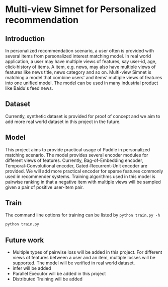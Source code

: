 # Multi-view Simnet for Personalized recommendation

## Introduction
In personalized recommendation scenario, a user often is provided with several items from personalized interest matching model. In real world application, a user may have multiple views of features, say user-id, age, click-history of items. A item, e.g. news, may also have multiple views of features like news title, news category and so on. Multi-view Simnet is matching a model that combine users' and items' multiple views of features into one unified model. The model can be used in many industrial product like Baidu's feed news.

## Dataset
Currently, synthetic dataset is provided for proof of concept and we aim to add more real world dataset in this project in the future.

## Model
This project aims to provide practical usage of Paddle in personalized matching scenario. The model provides several encoder modules for different views of features. Currently, Bag-of-Embedding encoder, Temporal-Convolutional encoder, Gated-Recurrent-Unit encoder are provided. We will add more practical encoder for sparse features commonly used in recommender systems. Training algorithms used in this model is pairwise ranking in that a negative item with multiple views will be sampled given a pair of positive user-item pair.

## Train
The command line options for training can be listed by `python train.py -h`
```bash
python train.py 
```

## Future work
- Multiple types of pairwise loss will be added in this project. For different views of features between a user and an item, multiple losses will be supported. The model will be verified in real world dataset.
- infer will be added
- Parallel Executor will be added in this project
- Distributed Training will be added

